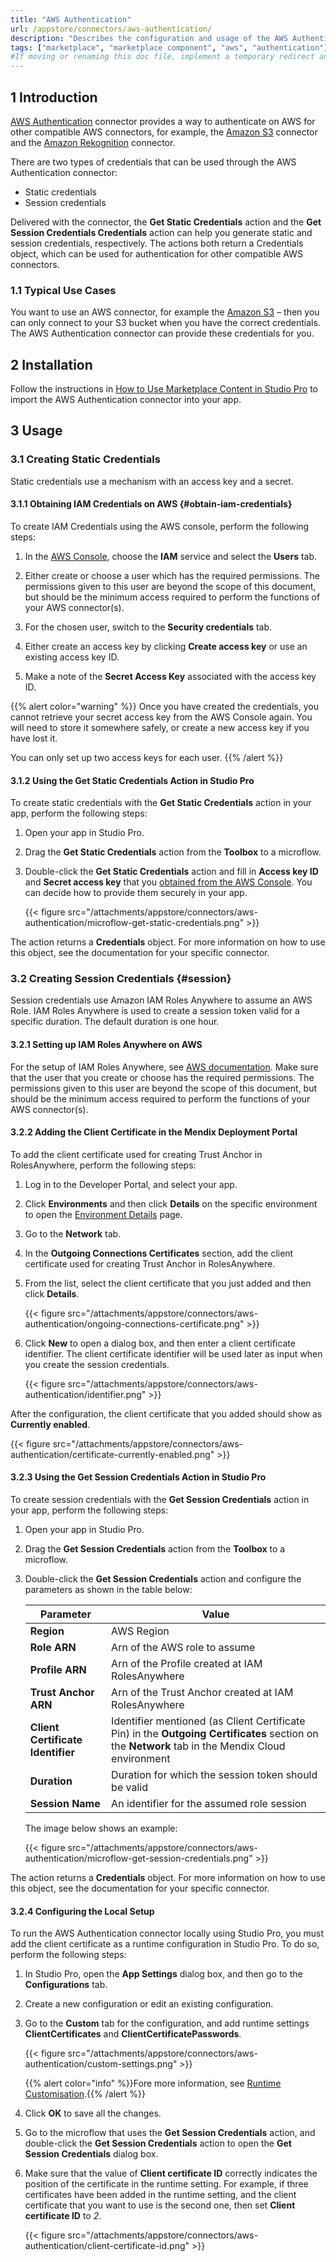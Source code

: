 ```yaml
---
title: "AWS Authentication"
url: /appstore/connectors/aws-authentication/
description: "Describes the configuration and usage of the AWS Authentication connector from the Mendix Marketplace. This is required to authenticate AWS connectors such as the Amazon S3 connector"
tags: ["marketplace", "marketplace component", "aws", "authentication"]
#If moving or renaming this doc file, implement a temporary redirect and let the respective team know they should update the URL in the product. See Mapping to Products for more details. 
---
```


## 1 Introduction

[AWS Authentication](https://marketplace.mendix.com/link/component/120333) connector provides a way to authenticate on AWS for other compatible AWS connectors, for example, the [Amazon S3](/appstore/connectors/aws-s3-connector/) connector and the [Amazon Rekognition](/appstore/connectors/amazon-rekognition/) connector.

There are two types of credentials that can be used through the AWS Authentication connector:

- Static credentials
- Session credentials

Delivered with the connector, the **Get Static Credentials** action and the **Get Session Credentials Credentials** action can help you generate static and session credentials, respectively. The actions both return a Credentials object, which can be used for authentication for other compatible AWS connectors.

### 1.1 Typical Use Cases

You want to use an AWS connector, for example the [Amazon S3](/appstore/connectors/aws-s3-connector/) – then you can only connect to your S3 bucket when you have the correct credentials. The AWS Authentication connector can provide these credentials for you.

## 2 Installation

Follow the instructions in [How to Use Marketplace Content in Studio Pro](/appstore/general/app-store-content/) to import the AWS Authentication connector into your app.

## 3 Usage

### 3.1 Creating Static Credentials

Static credentials use a mechanism with an access key and a secret.

#### 3.1.1 Obtaining IAM Credentials on AWS {#obtain-iam-credentials}

To create IAM Credentials using the AWS console, perform the following steps:

1. In the [AWS Console](https://console.aws.amazon.com/console/home), choose the **IAM** service and select the **Users** tab.

2. Either create or choose a user which has the required permissions. The permissions given to this user are beyond the scope of this document, but should be the minimum access required to perform the functions of your AWS connector(s).

3. For the chosen user, switch to the **Security credentials** tab.

4. Either create an access key by clicking **Create access key** or use an existing access key ID.

5. Make a note of the **Secret Access Key** associated with the access key ID.


{{% alert color="warning" %}}
Once you have created the credentials, you cannot retrieve your secret access key from the AWS Console again. You will need to store it somewhere safely, or create a new access key if you have lost it.

You can only set up two access keys for each user.
{{% /alert %}}

#### 3.1.2 Using the Get Static Credentials Action in Studio Pro

To create static credentials with the **Get Static Credentials** action in your app, perform the following steps:

1. Open your app in Studio Pro.
2. Drag the **Get Static Credentials** action from the **Toolbox** to a microflow.
3. Double-click the **Get Static Credentials** action and fill in **Access key ID** and **Secret access key** that you [obtained from the AWS Console](#obtain-iam-credentials). You can decide how to provide them securely in your app.

   {{< figure src="/attachments/appstore/connectors/aws-authentication/microflow-get-static-credentials.png" >}}


The action returns a **Credentials** object. For more information on how to use this object, see the documentation for your specific connector.

### 3.2 Creating Session Credentials {#session}

Session credentials use Amazon IAM Roles Anywhere to assume an AWS Role. IAM Roles Anywhere is used to create a session token valid for a specific duration. The default duration is one hour.

#### 3.2.1 Setting up IAM Roles Anywhere on AWS

For the setup of IAM Roles Anywhere, see [AWS documentation](https://docs.aws.amazon.com/rolesanywhere/latest/userguide/introduction.html). Make sure that the user that you create or choose has the required permissions. The permissions given to this user are beyond the scope of this document, but should be the minimum access required to perform the functions of your AWS connector(s).

#### 3.2.2  Adding the Client Certificate in the Mendix Deployment Portal

To add the client certificate used for creating Trust Anchor in RolesAnywhere, perform the following steps:

1. Log in to the Developer Portal, and select your app.

2. Click **Environments** and then click **Details** on the specific environment to open the [Environment Details](/developerportal/deploy/environments-details/#network-tab) page.

3. Go to the **Network** tab.

4. In the **Outgoing Connections Certificates** section, add the client certificate used for creating Trust Anchor in RolesAnywhere. 

5. From the list, select the client certificate that you just added and then click **Details**.

   {{< figure src="/attachments/appstore/connectors/aws-authentication/ongoing-connections-certificate.png" >}}

6. Click **New** to open a dialog box, and then enter a client certificate identifier. The client certificate identifier will be used later as input when you create the session credentials.

   {{< figure src="/attachments/appstore/connectors/aws-authentication/identifier.png" >}}

After the configuration, the client certificate that you added should show as **Currently enabled**.

{{< figure src="/attachments/appstore/connectors/aws-authentication/certificate-currently-enabled.png" >}}


#### 3.2.3 Using the Get Session Credentials Action in Studio Pro

To create session credentials with the **Get Session Credentials** action in your app, perform the following steps:

1. Open your app in Studio Pro.

2. Drag the **Get Session Credentials** action from the **Toolbox** to a microflow.

3. Double-click the **Get Session Credentials** action and configure the parameters as shown in the table below:

    | Parameter                         | Value                                                        |
    | --------------------------------- | ------------------------------------------------------------ |
    | **Region**                        | AWS Region                                                   |
    | **Role ARN**                      | Arn of the AWS role to assume                                |
    | **Profile ARN**                   | Arn of the Profile created at IAM RolesAnywhere              |
    | **Trust Anchor ARN**              | Arn of the Trust Anchor created at IAM RolesAnywhere         |
    | **Client Certificate Identifier** | Identifier mentioned (as Client Certificate Pin) in the **Outgoing Certificates** section on the **Network** tab in the Mendix Cloud environment |
    | **Duration**                      | Duration for which the session token should be valid         |
    | **Session Name**                  | An identifier for the assumed role session                   |

    The image below shows an example:

    {{< figure src="/attachments/appstore/connectors/aws-authentication/microflow-get-session-credentials.png" >}}

The action returns a **Credentials** object. For more information on how to use this object, see the documentation for your specific connector.

#### 3.2.4 Configuring the Local Setup

To run the AWS Authentication connector locally using Studio Pro, you must add the client certificate as a runtime configuration in Studio Pro. To do so, perform the following steps:

1. In Studio Pro, open the **App Settings** dialog box, and then go to the **Configurations** tab.

2. Create a new configuration or edit an existing configuration.

3. Go to the **Custom** tab for the configuration, and add runtime settings **ClientCertificates** and **ClientCertificatePasswords**.

   {{< figure src="/attachments/appstore/connectors/aws-authentication/custom-settings.png" >}}

   {{% alert color="info" %}}Fore more information, see [Runtime Customisation](/refguide/custom-settings/).{{% /alert %}}

4. Click **OK** to save all the changes.

5. Go to the microflow that uses the **Get Session Credentials** action, and double-click the **Get Session Credentials** action to open the **Get Session Credentials** dialog box.

6. Make sure that the value of **Client certificate ID** correctly indicates the position of the certificate in the runtime setting. For example, if three certificates have been added in the runtime setting, and the client certificate that you want to use is the second one, then set **Client certificate ID** to *2*. 

   {{< figure src="/attachments/appstore/connectors/aws-authentication/client-certificate-id.png" >}}
